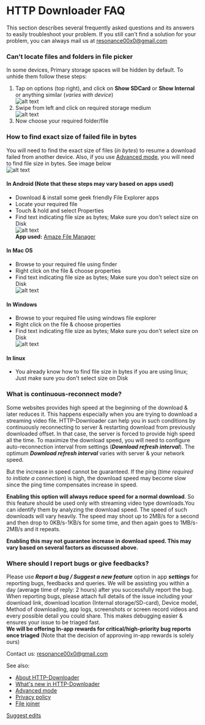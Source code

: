 # HTTP Downloader FAQ
This section describes several frequently asked questions and its answers to easily troubleshoot your problem. If you still can't find a solution for your problem, you can always mail us at resonance00x0@gmail.com

### Can't locate files and folders in file picker
In some devices, Primary storage spaces will be hidden by default. To unhide them follow these steps:
1. Tap on options (top right), and click on **Show SDCard** or **Show Internal** or anything similar (_varies with device_)<br>
![alt text](images/show_internal.png "Show internal menu in Android's file picker")<br>
2. Swipe from left and click on required storage medium<br>
![alt text](images/select_internal.png "Select required storage medium")<br>
3. Now choose your required folder/file

### How to find exact size of failed file in bytes
You will need to find the exact size of files (_in bytes_) to resume a download failed from another device. Also, if you use [Advanced mode](advanced-mode), you will need to find file size in bytes. See image below<br/>
![alt text](images/resume_failed_another_device.png "Start new task -> Resume failed download")
#### In Android (Note that these steps may vary based on apps used)
 - Download & install some geek friendly File Explorer apps
 - Locate your required file
 - Touch & hold and select Properties
 - Find text indicating file size as bytes; Make sure you don't select size on Disk<br/>
![alt text](images/prop_android.png "File size in bytes in Android")<br/>
**App used:** [Amaze File Manager](https://play.google.com/store/apps/details?id=com.amaze.filemanager)

#### In Mac OS
 - Browse to your required file using finder
 - Right click on the file & choose properties
 - Find text indicating file size as bytes; Make sure you don't select size on Disk<br/>
![alt text](images/mac_prop.png "File size in bytes in Mac")

#### In Windows
 - Browse to your required file using windows file explorer
 - Right click on the file & choose properties
 - Find text indicating file size as bytes; Make sure you don't select size on Disk<br/>
![alt text](images/prop_win.png "File size in bytes in Windows")

#### In linux
 - You already know how to find file size in bytes if you are using linux; Just make sure you don't select size on Disk


### What is continuous-reconnect mode?
Some websites provides high speed at the beginning of the download & later reduces it. This happens especially when you are trying to download a streaming video file. HTTP-Downloader can help you in such conditions by continuously reconnecting to server & restarting download from previously downloaded offset. In that case, the server is forced to provide high speed all the time. To maximize the download speed, you will need to configure auto-reconnection interval from settings (_**Download refresh interval**_). The optimum _**Download refresh interval**_ varies with server & your network speed.

But the increase in speed cannot be guaranteed. If the ping (_time required to initiate a connection_) is high, the download speed may become slow since the ping time compensates increase in speed.

**Enabling this option will always reduce speed for a normal download**. So this feature should be used only with streaming video type downloads.You can identify them by analyzing the download speed. The speed of such downloads will vary heavily. The speed may shoot up to 2MB/s for a second and then drop to 0KB/s-1KB/s for some time, and then again goes to 1MB/s-2MB/s and it repeats.

**Enabling this may not guarantee increase in download speed. This may vary based on several factors as discussed above.**


### Where should I report bugs or give feedbacks?
Please use **_Report a bug / Suggest a new feature_** option in app **_settings_** for reporting bugs, feedbacks and queries. We will be assisting you within a day (average time of reply: 2 hours) after you successfully report the bug.<br>
When reporting bugs, please attach full details of the issue including your download link, download location (Internal storage/SD-card), Device model, Method of downloading, app logs, screenshots or screen record videos and every possible detail you could share. This makes debugging easier & ensures your issue to be triaged fast.<br>
**We will be offering In-app rewards for critical/high-priority bug reports once triaged** (Note that the decision of approving in-app rewards is solely ours)

Contact us: resonance00x0@gmail.com

See also: 
- [About HTTP-Downloader](https://resonance00x0.github.io/http-downloader/)
- [What's new in HTTP-Downloader](https://resonance00x0.github.io/http-downloader/whats-new)
- [Advanced mode](https://resonance00x0.github.io/http-downloader/advanced-mode)
- [Privacy policy](https://resonance00x0.github.io/http-downloader/privacy-policy)
- [File joiner](https://resonance00x0.github.io/http-downloader/file-joiner)

[Suggest edits](https://github.com/resonance00x0/http-downloader/)
